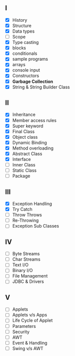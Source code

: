 ## I
- [x] History
- [x] Structure
- [x] Data types
- [ ] Scope
- [x] Type casting
- [x] blocks
- [x] conditionals
- [x] sample programs
- [x] arrays
- [x] console input
- [x] Constructors
- [x] **Garbage Collection**
- [x] String & String Builder Class

## II
- [x] Inheritance
- [x] Member access rules
- [x] Super keyword
- [x] Final Class
- [x] Object class
- [x] Dynamic Binding
- [x] Method overloading
- [x] Abstract Class
- [x] Interface
- [ ] Inner Class
- [ ] Static Class
- [ ] Package

## III
- [x] Exception Handling
- [x] Try Catch
- [ ] Throw Throws
- [ ] Re-Throwing
- [ ] Exception Sub Classes

## IV
- [ ] Byte Streams
- [ ] Char Streams
- [ ] Text I/O
- [ ] Binary I/O
- [ ] File Management
- [ ] JDBC & Drivers

## V
- [ ] Applets
- [ ] Applets v/s Apps
- [ ] Life Cycle of Applet
- [ ] Parameters
- [ ] Security
- [ ] AWT
- [ ] Event & Handling
- [ ] Swing v/s AWT
